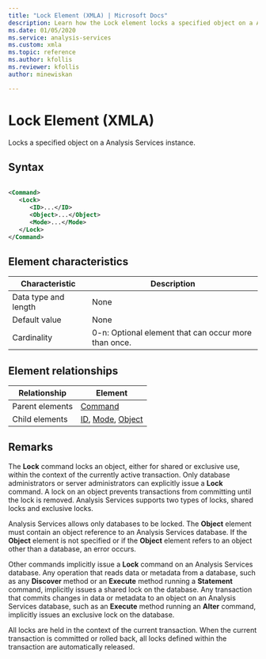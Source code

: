 ```yaml
---
title: "Lock Element (XMLA) | Microsoft Docs"
description: Learn how the Lock element locks a specified object on a Analysis Services instance.
ms.date: 01/05/2020
ms.service: analysis-services
ms.custom: xmla
ms.topic: reference
ms.author: kfollis
ms.reviewer: kfollis
author: minewiskan

---
```

# Lock Element (XMLA)

  Locks a specified object on a Analysis Services instance.  
  
## Syntax  
  
```xml  
  
<Command>  
   <Lock>  
      <ID>...</ID>  
      <Object>...</Object>  
      <Mode>...</Mode>  
   </Lock>  
</Command>  
```  
  
## Element characteristics  
  
|Characteristic|Description|  
|--------------------|-----------------|  
|Data type and length|None|  
|Default value|None|  
|Cardinality|0-n: Optional element that can occur more than once.|  
  
## Element relationships  
  
|Relationship|Element|  
|------------------|-------------|  
|Parent elements|[Command](../xml-elements-properties/command-element-xmla.md)|  
|Child elements|[ID](../xml-elements-properties/id-element-xmla.md), [Mode](../xml-elements-properties/mode-element-xmla.md), [Object](../xml-elements-properties/object-element-xmla.md)|  
  
## Remarks  
 The **Lock** command locks an object, either for shared or exclusive use, within the context of the currently active transaction. Only database administrators or server administrators can explicitly issue a **Lock** command. A lock on an object prevents transactions from committing until the lock is removed. Analysis Services supports two types of locks, shared locks and exclusive locks. 
  
 Analysis Services allows only databases to be locked. The **Object** element must contain an object reference to an Analysis Services database. If the **Object** element is not specified or if the **Object** element refers to an object other than a database, an error occurs.  
  
 Other commands implicitly issue a **Lock** command on an Analysis Services database. Any operation that reads data or metadata from a database, such as any **Discover** method or an **Execute** method running a **Statement** command, implicitly issues a shared lock on the database. Any transaction that commits changes in data or metadata to an object on an Analysis Services database, such as an **Execute** method running an **Alter** command, implicitly issues an exclusive lock on the database.  
  
 All locks are held in the context of the current transaction. When the current transaction is committed or rolled back, all locks defined within the transaction are automatically released.  
 